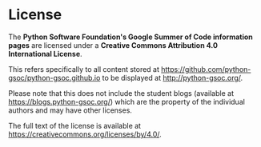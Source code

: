 # License

The __Python Software Foundation's Google Summer of Code information pages__ are licensed under a
__Creative Commons Attribution 4.0 International License__.

This refers specifically to all content stored at
<https://github.com/python-gsoc/python-gsoc.github.io> to be displayed at
<http://python-gsoc.org/>.

Please note that this does not include the student blogs (available at
<https://blogs.python-gsoc.org/>) which are the property of the individual
authors and may have other licenses.

The full text of the license is available at
<https://creativecommons.org/licenses/by/4.0/>.

